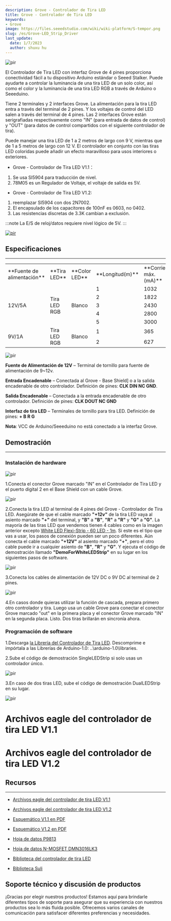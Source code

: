 ```yaml
---
description: Grove - Controlador de Tira LED
title: Grove - Controlador de Tira LED
keywords:
- Grove
image: https://files.seeedstudio.com/wiki/wiki-platform/S-tempor.png
slug: /es/Grove-LED_Strip_Driver
last_update:
  date: 1/7/2023
  author: shuxu hu
---
```



<!-- ![](https://files.seeedstudio.com/wiki/Grove-LED_Strip_Driver/img/Grove-LED_Strip_Driver.jpg) -->
  <p style={{textAlign: 'center'}}><img src="https://files.seeedstudio.com/wiki/Grove-LED_Strip_Driver/img/Grove-LED_Strip_Driver.jpg" alt="pir" width={600} height="auto" /></p>

El Controlador de Tira LED con interfaz Grove de 4 pines proporciona conectividad fácil a tu dispositivo Arduino estándar o Seeed Stalker. Puede ayudarte a controlar la luminancia de una tira LED de un solo color, así como el color y la luminancia de una tira LED RGB a través de Arduino o Seeeduino.

Tiene 2 terminales y 2 interfaces Grove. La alimentación para la tira LED entra a través del terminal de 2 pines. Y los voltajes de control del LED salen a través del terminal de 4 pines. Las 2 interfaces Grove están serigrafiadas respectivamente como "IN" (para entrada de datos de control) y "OUT" (para datos de control compartidos con el siguiente controlador de tira).

Puede manejar una tira LED de 1 a 2 metros de largo con 9 V, mientras que de 1 a 5 metros de largo con 12 V. El controlador en conjunto con las tiras LED coloridas puede añadir un efecto maravilloso para usos interiores o exteriores.

*   Grove - Controlador de Tira LED V1.1：
 1. Se usa SI5904 para traducción de nivel.
 2. 78M05 es un Regulador de Voltaje, el voltaje de salida es 5V.

*   Grove - Controlador de Tira LED V1.2:

 1. reemplazar SI5904 con dos 2N7002.
 2. El encapsulado de los capacitores de 100nF es 0603, no 0402.
 3. Las resistencias discretas de 3.3K cambian a exclusión.

:::note
    La E/S de reloj/datos requiere nivel lógico de 5V.
:::
<!-- [![](https://files.seeedstudio.com/wiki/Seeed-WiKi/docs/images/300px-Get_One_Now_Banner-ragular.png)](https://www.seeedstudio.com/Grove-LED-Strip-Driver-p-1197.html) -->
[<p><img src="https://files.seeedstudio.com/wiki/common/Get_One_Now_Banner.png" alt="pir" width={600} height="auto" /></p>](https://www.seeedstudio.com/Grove-LED-Strip-Driver-p-1197.html)
##   Especificaciones
---
<table >
<tr>
<td width="150"> **Fuente de alimentación**</td>
<td width="150"> **Tira LED**</td>
<td width="100"> **Color LED**</td>
<td width="100"> **Longitud(m)**</td>
<td width="150"> **Corriente máx.(mA)**</td>
</tr>
<tr>
<td rowspan="5"> 12V/5A</td>
<td rowspan="5"> Tira LED RGB</td>
<td rowspan="5"> Blanco</td>
<td> 1</td>
<td> 1032</td>
</tr>
<tr>
<td> 2</td>
<td> 1822</td>
</tr>
<tr>
<td> 3</td>
<td> 2430</td>
</tr>
<tr>
<td> 4</td>
<td> 2800</td>
</tr>
<tr>
<td> 5</td>
<td> 3000</td>
</tr>
<tr>
<td rowspan="2"> 9V/1A</td>
<td rowspan="2"> Tira LED RGB</td>
<td rowspan="2"> Blanco</td>
<td> 1</td>
<td> 365</td>
</tr>
<tr>
<td> 2</td>
<td> 627</td>
</tr>
</table>

<!-- ![](https://files.seeedstudio.com/wiki/Grove-LED_Strip_Driver/img/LED_Strip_Driver_Interface3.jpg) -->
  <p style={{textAlign: 'center'}}><img src="https://files.seeedstudio.com/wiki/Grove-LED_Strip_Driver/img/LED_Strip_Driver_Interface3.jpg" alt="pir" width={600} height="auto" /></p>

 **Fuente de Alimentación de 12V** – Terminal de tornillo para fuente de alimentación de 9~12v.

 **Entrada Encadenable** – Conectada al Grove - Base Shield] o a la salida encadenable de otro controlador. Definición de pines: **CLK DIN NC GND**.

 **Salida Encadenable** – Conectada a la entrada encadenable de otro controlador. Definición de pines: **CLK DOUT NC GND**

 **Interfaz de tira LED** – Terminales de tornillo para tira LED. Definición de pines: **+ B R G**

**Nota**: VCC de Arduino/Seeeduino no está conectado a la interfaz Grove.

##   Demostración
---
###   Instalación de hardware

<!-- ![](https://files.seeedstudio.com/wiki/Grove-LED_Strip_Driver/img/LED_Strip_Driver_hardware_install_Step1.jpg) -->
  <p style={{textAlign: 'center'}}><img src="https://files.seeedstudio.com/wiki/Grove-LED_Strip_Driver/img/LED_Strip_Driver_hardware_install_Step1.jpg" alt="pir" width={600} height="auto" /></p>

1.Conecta el conector Grove marcado "IN" en el Controlador de Tira LED y el puerto digital 2 en el Base Shield con un cable Grove.

<!-- ![](https://files.seeedstudio.com/wiki/Grove-LED_Strip_Driver/img/LED_Strip_Driver_hardware_install_Step2.jpg) -->
  <p style={{textAlign: 'center'}}><img src="https://files.seeedstudio.com/wiki/Grove-LED_Strip_Driver/img/LED_Strip_Driver_hardware_install_Step2.jpg" alt="pir" width={600} height="auto" /></p>

2.Conecta la tira LED al terminal de 4 pines del Grove - Controlador de Tira LED. Asegúrate de que el cable marcado **"+12v"** de la tira LED vaya al asiento marcado **"+"** del terminal, y **"B"** a **"B"**, **"R"** a **"R"** y **"G"** a **"G"**. La mayoría de las tiras LED que vendemos tienen 4 cables como en la imagen anterior excepto [White LED Flexi-Strip - 60 LED - 1m](https://www.seeedstudio.com/depot/white-led-flexistrip-60-led1m-p-1122.html?cPath=207). Si este es el tipo que vas a usar, los pasos de conexión pueden ser un poco diferentes. Aún conecta el cable marcado **"+12V"** al asiento marcado **"+"**, pero el otro cable puede ir a cualquier asiento de **"B"**, **"R"** y **"G"**. Y ejecuta el código de demostración llamado **"DemoForWhiteLEDStrip"** en su lugar en los siguientes pasos de software.

<!-- ![](https://files.seeedstudio.com/wiki/Grove-LED_Strip_Driver/img/LED_Strip_Driver_hardware_install_Step3.jpg) -->
  <p style={{textAlign: 'center'}}><img src="https://files.seeedstudio.com/wiki/Grove-LED_Strip_Driver/img/LED_Strip_Driver_hardware_install_Step3.jpg" alt="pir" width={600} height="auto" /></p>

3.Conecta los cables de alimentación de 12V DC o 9V DC al terminal de 2 pines.

<!-- ![](https://files.seeedstudio.com/wiki/Grove-LED_Strip_Driver/img/LED_Strip_Driver_hardware_install_Step4.jpg) -->
  <p style={{textAlign: 'center'}}><img src="https://files.seeedstudio.com/wiki/Grove-LED_Strip_Driver/img/LED_Strip_Driver_hardware_install_Step4.jpg" alt="pir" width={600} height="auto" /></p>

4.En casos donde quieras utilizar la función de cascada, prepara primero otro controlador y tira. Luego usa un cable Grove para conectar el conector Grove marcado "out" en la primera placa y el conector Grove marcado "IN" en la segunda placa. Listo. Dos tiras brillarán en sincronía ahora.

###   Programación de software

1.Descarga [la Librería del Controlador de Tira LED](https://files.seeedstudio.com/wiki/Grove-LED_Strip_Driver/res/LEDStripDriver_library.zip). Descomprime e impórtala a las Librerías de Arduino-1.0: ..\arduino-1.0\libraries.

2.Sube el código de demostración SingleLEDStrip si solo usas un controlador único.
<!-- ![](https://files.seeedstudio.com/wiki/Grove-LED_Strip_Driver/img/SingleLEDStripDemo.jpg) -->
  <p style={{textAlign: 'center'}}><img src="https://files.seeedstudio.com/wiki/Grove-LED_Strip_Driver/img/SingleLEDStripDemo.jpg" alt="pir" width={600} height="auto" /></p>

3.En caso de dos tiras LED, sube el código de demostración DualLEDStrip en su lugar.
<!-- ![](https://files.seeedstudio.com/wiki/Grove-LED_Strip_Driver/img/DualLEDStripDemo.jpg) -->
  <p style={{textAlign: 'center'}}><img src="https://files.seeedstudio.com/wiki/Grove-LED_Strip_Driver/img/DualLEDStripDemo.jpg" alt="pir" width={600} height="auto" /></p>

# Archivos eagle del controlador de tira LED V1.1
<div className="altium-ecad-viewer" data-project-src="https://files.seeedstudio.com/wiki/Grove-LED_Strip_Driver/res/LED_Strip_driver_eagle_files.zip" style={{borderRadius: '0px 0px 4px 4px', height: 500, borderStyle: 'solid', borderWidth: 1, borderColor: 'rgb(241, 241, 241)', overflow: 'hidden', maxWidth: 1280, maxHeight: 700, boxSizing: 'border-box'}}>
</div>


# Archivos eagle del controlador de tira LED V1.2
<div className="altium-ecad-viewer" data-project-src="https://files.seeedstudio.com/wiki/Grove-LED_Strip_Driver/res/LED_Strip_Driver_eagle_file_V1.2.zip" style={{borderRadius: '0px 0px 4px 4px', height: 500, borderStyle: 'solid', borderWidth: 1, borderColor: 'rgb(241, 241, 241)', overflow: 'hidden', maxWidth: 1280, maxHeight: 700, boxSizing: 'border-box'}}>
</div>


##   Recursos
---
*   [Archivos eagle del controlador de tira LED V1.1](https://files.seeedstudio.com/wiki/Grove-LED_Strip_Driver/res/LED_Strip_driver_eagle_files.zip)

*   [Archivos eagle del controlador de tira LED V1.2](https://files.seeedstudio.com/wiki/Grove-LED_Strip_Driver/res/LED_Strip_Driver_eagle_file_V1.2.zip)

*   [Esquemático V1.1 en PDF](https://files.seeedstudio.com/wiki/Grove-LED_Strip_Driver/res/LED_Strip_driver.pdf)

*   [Esquemático V1.2 en PDF](https://files.seeedstudio.com/wiki/Grove-LED_Strip_Driver/res/Grove-LED_Strip_driver_V1.2.pdf)

*   [Hoja de datos P9813](https://files.seeedstudio.com/wiki/Grove-LED_Strip_Driver/res/P9813_datasheet.pdf)

*   [Hoja de datos N-MOSFET DMN3016LK3](https://files.seeedstudio.com/wiki/Grove-LED_Strip_Driver/res/N-MOSFET_DMN3016LK3_Datasheet.pdf)

*   [Biblioteca del controlador de tira LED](https://files.seeedstudio.com/wiki/Grove-LED_Strip_Driver/res/LEDStripDriver_library.zip)

*   [Biblioteca Suli](https://github.com/Seeed-Studio/LED_Strip_Suli)

## Soporte técnico y discusión de productos
¡Gracias por elegir nuestros productos! Estamos aquí para brindarle diferentes tipos de soporte para asegurar que su experiencia con nuestros productos sea lo más fluida posible. Ofrecemos varios canales de comunicación para satisfacer diferentes preferencias y necesidades.

<div class="button_tech_support_container">
<a href="https://forum.seeedstudio.com/" class="button_forum"></a> 
<a href="https://www.seeedstudio.com/contacts" class="button_email"></a>
</div>

<div class="button_tech_support_container">
<a href="https://discord.gg/eWkprNDMU7" class="button_discord"></a> 
<a href="https://github.com/Seeed-Studio/wiki-documents/discussions/69" class="button_discussion"></a>
</div>
